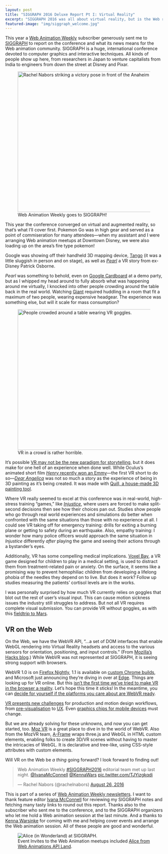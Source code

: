 ```yaml
---
layout: post
title: "SIGGRAPH 2016 Deluxe Report Pt I: Virtual Reality"
excerpt: "SIGGRAPH 2016 was all about virtual reality, but is the Web ready for VR? Maybe with WebVR..."
featured-image: "img/siggraph_welcome.jpg"
---
```


This year a [Web Animation Weekly](http://webanimationweekly.com/) subscriber generously sent me to [SIGGRAPH](http://s2016.siggraph.org/) to report on the conference and what its news means for the Web animation community. SIGGRAPH is a huge, international conference devoted to computer graphics and interactive techniques. All kinds of people show up here, from researchers in Japan to venture capitalists from India to engineers from down the street at Disney and Pixar.

<figure>
    <img src="img/siggraph_welcome.jpg" srcset="img/siggraph_welcome-2x.jpg 2x" height="450" width="600" alt="Rachel Nabors striking a victory pose in front of the Anaheim Convention Center.">
    <figcaption>
        Web Animation Weekly goes to SIGGRAPH!
    </figcaption>
</figure>

This year the conference converged on virtual and augmented reality, so that’s what I’ll cover first. Pokemon Go was in high gear and served as a point of commiseration for many attendees&mdash;when my assistant and I were arranging Web animation meetups at Downtown Disney, we were also loading up on the area’s fire type pokemon!

Google was showing off their handheld 3D mapping device, [Tango](https://www.youtube.com/watch?v=Tu5VpWJIbxo&amp;list=TLR3aE7uzJKj4yODA4MjAxNg) (it was a little sluggish in person and on stage), as well as _[Pearl](https://www.inverse.com/article/14427-google-s-vr-film-pearl-combines-disney-charm-and-cutting-edge-tech)_ a VR story from ex-Disney Patrick Osborne.

_Pearl_ was something to behold, even on [Google Cardboard](https://vr.google.com/cardboard/) at a demo party, but as I whipped my head around to fully absorb what was happening around me virtually, I knocked into other people crowding around the table back in the real world. Watching [Giant](http://giantofficial.com/) required huddling in a room that fit a maximum of two people, wearing expensive headgear. The experience was something else, but will it scale for mass consumption?

<figure>
    <img src="img/siggraph_crowd.jpg" srcset="img/siggraph_crowd-2x.jpg 2x" height="450" width="600" alt="People crowded around a table wearing VR goggles.">
    <figcaption>
        VR in a crowd is rather horrible.
    </figcaption>
</figure>

It’s possible [VR may not be the new paradigm for storytelling](https://www.techinasia.com/virtual-reality-storytelling), but it does make for one hell of an experience when done well. While Oculus’s animated short film [_Henry_ recently won an Emmy](https://www.wired.com/2016/09/oculus-henry-emmy/)&mdash;the first VR short to do so&mdash;_[Dear Angelica](https://www.youtube.com/watch?v=JbzbX9F6Lhs)_ was not so much a story as the experience of being in 3D painting as it’s being created. It was made with [Quill, a house-made 3D painting tool](http://www.wired.co.uk/article/oculus-quill-drawing-tool-virtual-reality).

Where VR really seemed to excel at this conference was in real-world, high-stress training “games,” like _[Injustice](https://vimeo.com/152674197)_, where users are forced to make split-second decisions then see how their choices pan out. Studies show people who go through real world experiences and simulations do better when confronted with the same situations than those with no experience at all. I could see VR taking off for emergency training: drills for exiting a burning plane or getting to safety during an earthquake. Also, empathy training: I wonder how many police officers would approach the same situation in _Injustice_ differently _after_ playing the game and seeing their actions through a bystander’s eyes.

Additionally, VR has some compelling medical implications. [Voxel Bay](https://accad.osu.edu/assets/files/Voxel%20BayAbstract_0504.pdf), a VR game designed for children to play in a medical setting, is used to distract them from treatment-related pain or anxiety. On the surface, it seems like a promising way to prevent hemophiliac children from developing a lifelong phobia of the needles they depend on to live. But does it work? Follow up studies measuring the patients’ cortisol levels are in the works.

I was personally surprised by how much VR currently relies on goggles that blot out the rest of user’s visual input. This can cause motion sickness issues the industry still struggles to address. But not all VR requires complete visual submission. You can provide VR without goggles, as with this [fieldtrip to Mars](http://motionographer.com/2016/07/12/vr-without-goggles-field-trip-to-mars-sends-a-souped-up-school-bus-to-space/).

## VR on the Web

On the Web, we have the WebVR API, “&hellip;a set of DOM interfaces that enable WebGL rendering into Virtual Reality headsets and access to the various sensors for orientation, positioning, and input controls.” (From [Mozilla’s Hacks blog](https://hacks.mozilla.org/2016/03/introducing-the-webvr-1-0-api-proposal/).) While WebVR was not represented at SIGGRAPH, it is seeing strong support with browsers.

WebVR 1.0 is on [Firefox Nightly](https://blog.mozvr.com/webvr-1-0-available-in-firefox-nightly/), 1.1 is available on [custom Chrome builds](https://webvr.info/get-chrome/), and Microsoft just announcing they’re diving in over at [Edge](https://blogs.windows.com/msedgedev/2016/09/09/webvr-in-development-edge/). Things are looking up for VR online. But this [isn’t the first time we’ve tried to make VR in the browser a reality](https://tonyparisi.wordpress.com/2016/08/13/third-times-the-charm/). Let’s hope this time it sticks! In the meantime, you can [decide for yourself if the platforms you care about are WebVR ready](https://iswebvrready.org/).

[VR presents new challenges](http://motionographer.com/2016/08/01/4-things-we-wished-wed-known-before-creating-a-vr-experience-in-unreal/) for production and motion design workflows, from [pre-visualisation](https://vimeo.com/141330081) to [UX](http://www.uxofvr.com/). Even [graphics chips for mobile devices](http://malideveloper.arm.com/downloads/Presentations/GDC%202016/Theatre/Inside_VR_on_Mobile.pdf) must change.

But we are already solving for these unknowns, and now you can get started, too. [Moz VR](https://mozvr.com) is a great place to dive in to the world of WebVR. Also from the MozVR team, [A-Frame](https://aframe.io/) wraps three.js and WebGL in HTML custom elements, enabling folks to create 3D/VR scenes without having to master the intricacies of WebGL. It is declarative and tree-like, using CSS-style attributes with custom elements.

Will VR on the Web be _a thing_ going forward? I look forward to finding out!

<blockquote class="twitter-tweet" data-lang="en"><p lang="en" dir="ltr">Web Animation Weekly <a href="https://twitter.com/hashtag/SIGGRAPH2016?src=hash">#SIGGRAPH2016</a> editorial team met up last night. <a href="https://twitter.com/IvanaMcConnell">@IvanaMcConnell</a> <a href="https://twitter.com/KennaWars">@KennaWars</a> <a href="https://t.co/TJYizgkqdi">pic.twitter.com/TJYizgkqdi</a></p>&mdash; Rachel Nabors (@rachelnabors) <a href="https://twitter.com/rachelnabors/status/769268906422702080">August 26, 2016</a></blockquote>
<script async src="//platform.twitter.com/widgets.js" charset="utf-8"></script>

<aside class="note">This is part of a series of <a href="http://webanimationweekly.com/">Web Animation Weekly newsletters</a>. I want to thank feature editor <a href="https://twitter.com/IvanaMcConnell">Ivana McConnell</a> for reviewing my SIGGRAPH notes and fetching many tasty links to round out this report. Thanks also to the subscriber who sent me to the conference, and to the SIGGRAPH organizers who let me hold a Web animation session at the last minute. And a thanks to <a href="https://twitter.com/kennawars">Kenna Warsinke</a> for coming with me and helping cover events and arrange the Web animation session. All of these people are good and wonderful.</aside>

<figure>
    <img src="img/siggraph_alice.jpg" alt="Alice (in Wonderland) at SIGGRAPH.">
    <figcaption>
        Event Invites to the Web Animation meetups included <a href="https://developer.mozilla.org/en-US/docs/Web/API/Web_Animations_API/Using_the_Web_Animations_API">Alice from Web Animations API Land</a>.
    </figcaption>
</figure>